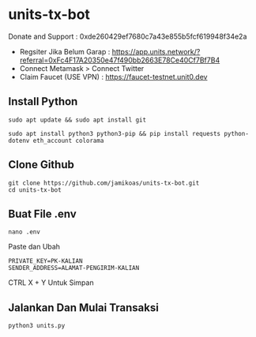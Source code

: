 # units-tx-bot

Donate and Support : 0xde260429ef7680c7a43e855b5fcf619948f34e2a

- Regsiter Jika Belum Garap : https://app.units.network/?referral=0xFc4F17A20350e47f490bb2663E78Ce40Cf7Bf7B4
- Connect Metamask > Connect Twitter
- Claim Faucet (USE VPN) : https://faucet-testnet.unit0.dev

## Install Python

```
sudo apt update && sudo apt install git
```

```
sudo apt install python3 python3-pip && pip install requests python-dotenv eth_account colorama
```

## Clone Github

```
git clone https://github.com/jamikoas/units-tx-bot.git
cd units-tx-bot
```

## Buat File .env

```
nano .env
```

Paste dan Ubah 

```
PRIVATE_KEY=PK-KALIAN
SENDER_ADDRESS=ALAMAT-PENGIRIM-KALIAN
```

CTRL X + Y Untuk Simpan

## Jalankan Dan Mulai Transaksi

```
python3 units.py
```



